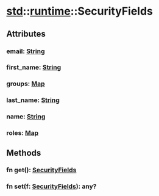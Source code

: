 # [std](/libs/std/)::[runtime](/libs/std/runtime/)::SecurityFields

## Attributes

### email:&nbsp;[String](/libs/std/core/type.String.md)

### first_name:&nbsp;[String](/libs/std/core/type.String.md)

### groups:&nbsp;[Map](/libs/std/core/type.Map.md)

### last_name:&nbsp;[String](/libs/std/core/type.String.md)

### name:&nbsp;[String](/libs/std/core/type.String.md)

### roles:&nbsp;[Map](/libs/std/core/type.Map.md)

## Methods
### fn get():&nbsp;[SecurityFields](/libs/std/runtime/type.SecurityFields.md)<Badge text="native" /><Badge text="static" />
### fn set(f:&nbsp;[SecurityFields](/libs/std/runtime/type.SecurityFields.md)):&nbsp;any?<Badge text="native" /><Badge text="static" />
